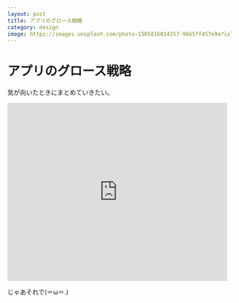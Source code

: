 ```yaml
---
layout: post
title: アプリのグロース戦略
category: design
image: https://images.unsplash.com/photo-1505816014357-96b5ff457e9a?ixlib=rb-1.2.1&ixid=eyJhcHBfaWQiOjEyMDd9&auto=format&fit=crop&w=2091&q=80
---
```


# アプリのグロース戦略

気が向いたときにまとめていきたい。

<iframe class="note-embed" src="https://note.com/embed/notes/nf78f6f18ae5d" style="border: 0; display: block; max-width: 99%; width: 494px; padding: 0px; margin: 10px 0px; position: static; visibility: visible;" height="400"></iframe><script async src="https://note.com/scripts/embed.js" charset="utf-8"></script>

じゃあそれで(＝ω＝.)
